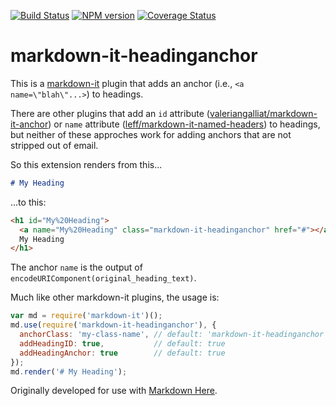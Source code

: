 [![Build Status](https://travis-ci.org/adam-p/markdown-it-headinganchor.svg?branch=master)](https://travis-ci.org/adam-p/markdown-it-headinganchor)
[![NPM version](https://img.shields.io/npm/v/markdown-it-footnote.svg?style=flat)](https://www.npmjs.org/package/markdown-it-footnote)
[![Coverage Status](https://coveralls.io/repos/adam-p/markdown-it-headinganchor/badge.svg)](https://coveralls.io/r/adam-p/markdown-it-headinganchor)


# markdown-it-headinganchor

This is a [markdown-it](https://github.com/markdown-it/markdown-it) plugin that adds an anchor (i.e., `<a name=\"blah\"...>`) to headings. 

There are other plugins that add an `id` attribute ([valeriangalliat/markdown-it-anchor](https://github.com/valeriangalliat/markdown-it-anchor)) or `name` attribute ([leff/markdown-it-named-headers](https://github.com/leff/markdown-it-named-headers)) to headings, but neither of these approches work for adding anchors that are not stripped out of email.

So this extension renders from this...

```md
# My Heading
```

...to this:

```html
<h1 id="My%20Heading">
  <a name="My%20Heading" class="markdown-it-headinganchor" href="#"></a>
  My Heading
</h1>
```

The anchor `name` is the output of `encodeURIComponent(original_heading_text)`.

Much like other markdown-it plugins, the usage is:

```js
var md = require('markdown-it')();
md.use(require('markdown-it-headinganchor'), {
  anchorClass: 'my-class-name', // default: 'markdown-it-headinganchor'
  addHeadingID: true,           // default: true
  addHeadingAnchor: true        // default: true
});
md.render('# My Heading');
```

Originally developed for use with [Markdown Here](https://github.com/adam-p/markdown-here).
